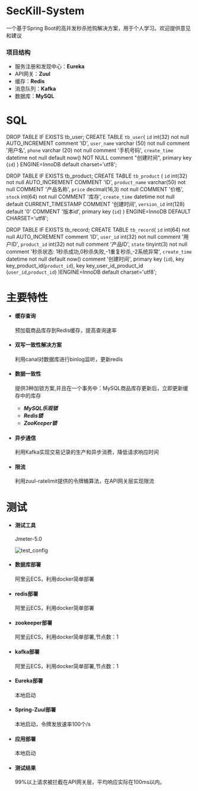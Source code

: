 # SecKill-System

一个基于Spring Boot的高并发秒杀抢购解决方案，用于个人学习。欢迎提供意见和建议
 
 
### 项目结构
   - 服务注册和发现中心：**Eureka**
   - API网关：**Zuul**
   - 缓存：**Redis**
   - 消息队列：**Kafka**
   - 数据库：**MySQL**

 
# SQL

DROP TABLE IF EXISTS tb_user;
CREATE TABLE `tb_user`(
    `id` int(32) not null AUTO_INCREMENT comment 'ID',
    `user_name` varchar (50) not null comment '用户名',
    `phone` varchar (20) not null comment '手机号码',
    `create_time` datetime not null default now() NOT NULL comment "创建时间",
    primary key (`id`)
) ENGINE=InnoDB default charset='utf8';

DROP TABLE IF EXISTS tb_product;
CREATE TABLE `tb_product` (
  `id` int(32) not null AUTO_INCREMENT COMMENT 'ID',
  `product_name` varchar(50) not null COMMENT '产品名称',
  `price` decimal(16,3) not null COMMENT '价格',
  `stock` int(64) not null COMMENT '库存',
  `create_time` datetime not null default CURRENT_TIMESTAMP COMMENT '创建时间',
  `version_id` int(128) default '0' COMMENT '版本id',
  primary key (`id`)
) ENGINE=InnoDB DEFAULT CHARSET='utf8';

DROP TABLE IF EXISTS tb_record;
CREATE TABLE `tb_record`(
    `id` int(64) not null AUTO_INCREMENT comment 'ID',
    `user_id` int(32) not null comment '用户ID',
    `product_id` int(32) not null comment '产品ID',
    `state` tinyint(3) not null comment '秒杀状态: 1秒杀成功,0秒杀失败,-1重复秒杀,-2系统异常',
    `create_time` datetime not null default now() comment '创建时间',
    primary key (`id`),
    key key_product_id(`product_id`),
    key key_user_id_product_id (`user_id`,`product_id`)
)ENGINE=InnoDB default charset='utf8';

# 主要特性

 - #### 缓存查询

   预加载商品库存到Redis缓存，提高查询速率

- #### 双写一致性解决方案

   利用canal对数据库进行binlog监听，更新redis

 - #### 数据一致性

   提供3种加锁方案,并且在一个事务中：MySQL商品库存更新后，立即更新缓存中的库存
 
   - ***MySQL乐观锁***
   - ***Redis锁***
   - ***ZooKeeper锁***

 - #### 异步通信

   利用Kafka实现交易记录的生产和异步消费，降低请求响应时间

 - #### 限流

   利用zuul-ratelimit提供的令牌桶算法，在API网关层实现限流

# 测试

- #### 测试工具

  Jmeter-5.0
  
  ![test_config](https://github.com/JiangJiangjungle/SecKill-System/blob/master/figures/test_config.png)

- #### 数据库部署

  阿里云ECS，利用docker简单部署
  
- #### redis部署

  阿里云ECS，利用docker简单部署

- #### zookeeper部署

  阿里云ECS，利用docker简单部署,节点数：1
 
- #### kafka部署

  阿里云ECS，利用docker简单部署,节点数：1
  
- #### Eureka部署

  本地启动
  
- #### Spring-Zuul部署

  本地启动，令牌发放速率100个/s
  
- #### 应用部署

  本地启动
  
- #### 测试结果

  99%以上请求被拦截在API网关层，平均响应实际在100ms以内。
  
